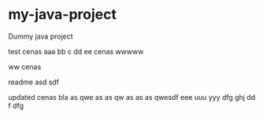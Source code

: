 # my-java-project
Dummy java project

test cenas aaa bb c dd ee cenas wwwww

ww cenas

readme asd sdf

updated cenas bla as qwe as as qw as as as qwesdf eee uuu yyy dfg ghj dd f dfg
